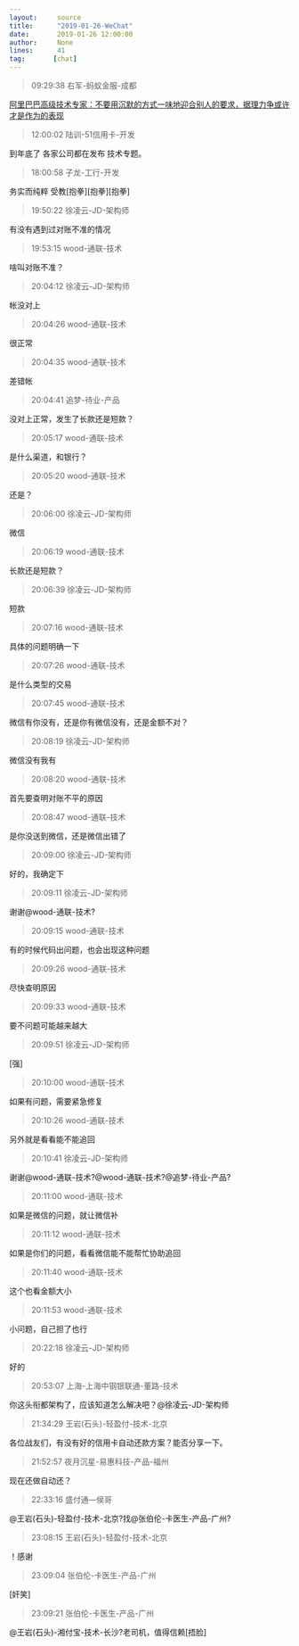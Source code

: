 ```yaml
---
layout:     source 
title:      "2019-01-26-WeChat"
date:       2019-01-26 12:00:00
author:     None
lines:      41 
tag:       [chat]
---
```

> 09:29:38  右军-蚂蚁金服-成都  
   
[阿里巴巴高级技术专家：不要用沉默的方式一味地迎合别人的要求，据理力争或许才是作为的表现
](http://mp.weixin.qq.com/s?__biz=MzIxMzEzMjM5NQ==&amp;amp;amp;mid=2651031251&amp;amp;amp;idx=1&amp;amp;amp;sn=0be2193b6628941b216c1561afb02781&amp;amp;amp;chksm=8c4c53d7bb3bdac1c20d6f78caae011d4959623ee9677113dd23d6dbbf8bd519d45f18aefe89&amp;amp;amp;mpshare=1&amp;amp;amp;scene=1&amp;amp;amp;srcid=0126sI1m5mFvyZIEPUKD4lNJ#rd)  
   
> 12:00:02  陆训-51信用卡-开发  
   
到年底了 各家公司都在发布 技术专题。  
   
> 18:00:58  子龙-工行-开发  
   
务实而纯粹 受教[抱拳][抱拳][抱拳]  
   
> 19:50:22  徐凌云-JD-架构师  
   
有没有遇到过对账不准的情况  
   
> 19:53:15  wood-通联-技术  
   
啥叫对账不准？  
   
> 20:04:12  徐凌云-JD-架构师  
   
帐没对上  
   
> 20:04:26  wood-通联-技术  
   
很正常  
   
> 20:04:35  wood-通联-技术  
   
差错帐  
   
> 20:04:41  追梦-待业-产品  
   
没对上正常，发生了长款还是短款？  
   
> 20:05:17  wood-通联-技术  
   
是什么渠道，和银行？  
   
> 20:05:20  wood-通联-技术  
   
还是？  
   
> 20:06:00  徐凌云-JD-架构师  
   
微信  
   
> 20:06:19  wood-通联-技术  
   
长款还是短款？  
   
> 20:06:39  徐凌云-JD-架构师  
   
短款  
   
> 20:07:16  wood-通联-技术  
   
具体的问题明确一下  
   
> 20:07:26  wood-通联-技术  
   
是什么类型的交易  
   
> 20:07:45  wood-通联-技术  
   
微信有你没有，还是你有微信没有，还是金额不对？  
   
> 20:08:19  徐凌云-JD-架构师  
   
微信没有我有  
   
> 20:08:20  wood-通联-技术  
   
首先要查明对账不平的原因  
   
> 20:08:47  wood-通联-技术  
   
是你没送到微信，还是微信出错了  
   
> 20:09:00  徐凌云-JD-架构师  
   
好的，我确定下  
   
> 20:09:11  徐凌云-JD-架构师  
   
谢谢@wood-通联-技术?  
   
> 20:09:15  wood-通联-技术  
   
有的时候代码出问题，也会出现这种问题  
   
> 20:09:26  wood-通联-技术  
   
尽快查明原因  
   
> 20:09:33  wood-通联-技术  
   
要不问题可能越来越大  
   
> 20:09:51  徐凌云-JD-架构师  
   
[强]  
   
> 20:10:00  wood-通联-技术  
   
如果有问题，需要紧急修复  
   
> 20:10:26  wood-通联-技术  
   
另外就是看看能不能追回  
   
> 20:10:41  徐凌云-JD-架构师  
   
谢谢@wood-通联-技术?@wood-通联-技术?@追梦-待业-产品?  
   
> 20:11:00  wood-通联-技术  
   
如果是微信的问题，就让微信补  
   
> 20:11:12  wood-通联-技术  
   
如果是你们的问题，看看微信能不能帮忙协助追回  
   
> 20:11:40  wood-通联-技术  
   
这个也看金额大小  
   
> 20:11:53  wood-通联-技术  
   
小问题，自己担了也行  
   
> 20:22:18  徐凌云-JD-架构师  
   
好的  
   
> 20:53:07  上海-上海中钢银联通-董路-技术  
   
你这头衔都架构了，应该知道怎么解决吧？@徐凌云-JD-架构师  
   
> 21:34:29  王岩(石头)-轻盈付-技术-北京  
   
各位战友们，有没有好的信用卡自动还款方案？能否分享一下。  
   
> 21:52:57  夜月沉星-易惠科技-产品-福州  
   
现在还做自动还？  
   
> 22:33:16  盛付通—侯哥  
   
@王岩(石头)-轻盈付-技术-北京?找@张伯伦-卡医生-产品-广州?  
   
> 23:08:15  王岩(石头)-轻盈付-技术-北京  
   
！感谢  
   
> 23:09:04  张伯伦-卡医生-产品-广州  
   
[奸笑]  
   
> 23:09:21  张伯伦-卡医生-产品-广州  
   
@王岩(石头)-湘付宝-技术-长沙?老司机，值得信赖[捂脸]  
   
